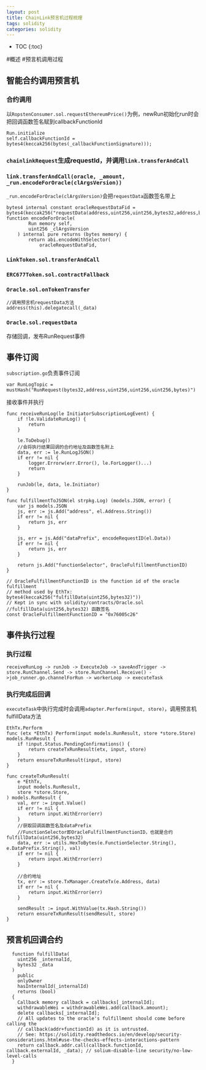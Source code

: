 ```yaml
---
layout: post
title: ChainLink预言机过程梳理
tags: solidity
categories: solidity
---
```

* TOC
{:toc}

#概述
#预言机调用过程
## 智能合约调用预言机 
### 合约调用
以`RopstenConsumer.sol.requestEthereumPrice()`为例，newRun初始化run时会把回调函数签名赋到callbackFunctionId
```
Run.initialize
self.callbackFunctionId = bytes4(keccak256(bytes(_callbackFunctionSignature)));
```
### `chainlinkRequest`生成requestId，并调用`link.transferAndCall`
### `link.transferAndCall(oracle, _amount, _run.encodeForOracle(clArgsVersion))`
`_run.encodeForOracle(clArgsVersion)`会把`requestData`函数签名带上
```
bytes4 internal constant oracleRequestDataFid = bytes4(keccak256("requestData(address,uint256,uint256,bytes32,address,bytes4,bytes32,bytes)"));
function encodeForOracle(
        Run memory self,
        uint256 _clArgsVersion
    ) internal pure returns (bytes memory) {
        return abi.encodeWithSelector(
            oracleRequestDataFid,
```
### `LinkToken.sol.transferAndCall`
### `ERC677Token.sol.contractFallback`
### `Oracle.sol.onTokenTransfer`
```
//调用预言机requestData方法
address(this).delegatecall(_data)
```
### `Oracle.sol.requestData`
存储回调，发布RunRequest事件

## 事件订阅
`subscription.go`负责事件订阅
```
var RunLogTopic = mustHash("RunRequest(bytes32,address,uint256,uint256,uint256,bytes)")
```
接收事件并执行
```
func receiveRunLog(le InitiatorSubscriptionLogEvent) {
	if !le.ValidateRunLog() {
		return
	}

	le.ToDebug()
	//会将执行结果回调的合约地址及函数签名附上
	data, err := le.RunLogJSON()
	if err != nil {
		logger.Errorw(err.Error(), le.ForLogger()...)
		return
	}

	runJob(le, data, le.Initiator)
}
```
```
func fulfillmentToJSON(el strpkg.Log) (models.JSON, error) {
	var js models.JSON
	js, err := js.Add("address", el.Address.String())
	if err != nil {
		return js, err
	}

	js, err = js.Add("dataPrefix", encodeRequestID(el.Data))
	if err != nil {
		return js, err
	}

	return js.Add("functionSelector", OracleFulfillmentFunctionID)
}
```
```
// OracleFulfillmentFunctionID is the function id of the oracle fulfillment
// method used by EthTx: bytes4(keccak256("fulfillData(uint256,bytes32)"))
// Kept in sync with solidity/contracts/Oracle.sol
//fulfillData(uint256,bytes32) 函数签名
const OracleFulfillmentFunctionID = "0x76005c26"
```

## 事件执行过程
### 执行过程
```
receiveRunLog -> runJob -> ExecuteJob -> saveAndTrigger -> store.RunChannel.Send -> store.RunChannel.Receive() ->job_runner.go.channelForRun -> workerLoop -> executeTask
```
### 执行完成后回调
`executeTask`中执行完成时会调用`adapter.Perform(input, store)`，调用预言机fulfillData方法

```
EthTx.Perform
func (etx *EthTx) Perform(input models.RunResult, store *store.Store) models.RunResult {
	if !input.Status.PendingConfirmations() {
		return createTxRunResult(etx, input, store)
	}
	return ensureTxRunResult(input, store)
}
```
```
func createTxRunResult(
	e *EthTx,
	input models.RunResult,
	store *store.Store,
) models.RunResult {
	val, err := input.Value()
	if err != nil {
		return input.WithError(err)
	}
    //获取回调函数签名及dataPrefix
    //FunctionSelector即OracleFulfillmentFunctionID，也就是合约fulfillData(uint256,bytes32)
	data, err := utils.HexToBytes(e.FunctionSelector.String(), e.DataPrefix.String(), val)
	if err != nil {
		return input.WithError(err)
	}

    //合约地址
	tx, err := store.TxManager.CreateTx(e.Address, data)
	if err != nil {
		return input.WithError(err)
	}

	sendResult := input.WithValue(tx.Hash.String())
	return ensureTxRunResult(sendResult, store)
}
```

## 预言机回调合约
```
  function fulfillData(
    uint256 _internalId,
    bytes32 _data
  )
    public
    onlyOwner
    hasInternalId(_internalId)
    returns (bool)
  {
    Callback memory callback = callbacks[_internalId];
    withdrawableWei = withdrawableWei.add(callback.amount);
    delete callbacks[_internalId];
    // All updates to the oracle's fulfillment should come before calling the
    // callback(addr+functionId) as it is untrusted.
    // See: https://solidity.readthedocs.io/en/develop/security-considerations.html#use-the-checks-effects-interactions-pattern
    return callback.addr.call(callback.functionId, callback.externalId, _data); // solium-disable-line security/no-low-level-calls
  }
```